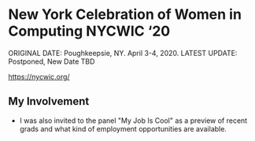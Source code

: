 # New York Celebration of Women in Computing NYCWIC ‘20

ORIGINAL DATE: Poughkeepsie, NY. April 3-4, 2020.
LATEST UPDATE: Postponed, New Date TBD

https://nycwic.org/
 
## My Involvement
- I was also invited to the panel "My Job Is Cool" as a preview of recent grads and what kind of employment opportunities are available. 
